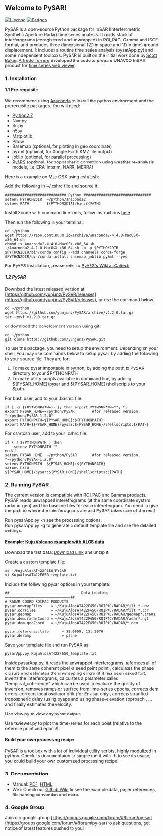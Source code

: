 ## Welcome to PySAR!   
   
[![License](http://img.shields.io/:license-mit-blue.svg)](https://github.com/yunjunz/PySAR)
[![Badges](http://img.shields.io/:badges-7/7-ff6799.svg)](https://github.com/yunjunz/PySAR)
       
PySAR is a open-source Python package for InSAR (Interferometric Synthetic Aperture Radar) time series analysis. It reads stack of interferograms (coregistered and unwrapped) in ROI_PAC, Gamma and ISCE format, and produces three dimensional (2D in space and 1D in time) ground displacement. It includes a routine time series analysis (pysarApp.py) and some independent toolboxs. PySAR is built on the initial work done by [Scott Baker](https://github.com/bakerunavco). [Alfredo Terrero](https://github.com/stackTom) developed the code to prepare UNAVCO InSAR product for [time series web viewer](http://insarmaps.miami.edu).      
   
### 1. Installation   

#### 1.1 Pre-requisite
We recommend using [Anaconda](https://www.anaconda.com/) to install the python environment and the prerequisite packages. You will need:   
- [Python2.7](https://www.anaconda.com/download/)
- Numpy
- Scipy
- h5py
- Matplotlib
- Pillow
- Basemap (optional, for plotting in geo coordinate)
- pykml (optional, for Google Earth KMZ file output)
- joblib (optional, for parallel processing)
- [PyAPS](http://earthdef.caltech.edu/projects/pyaps/wiki/Main) (optional, for tropospheric correction using weather re-analysis models, i.e. ERA-Interim, NARR, MERRA)

Here is a example on Mac OSX using csh/tcsh:   

Add the following in ~/.cshrc file and source it.   

    ############################ Python ############################### 
    setenv PYTHON2DIR  ~/python/anaconda2
    setenv PATH        ${PYTHON2DIR}/bin:${PATH}

Install Xcode with command line tools, follow instructions [here](https://github.com/yunjunz/macOS_Setup).

Then run the following in your terminal:   

    cd ~/python
    wget https://repo.continuum.io/archive/Anaconda2-4.4.0-MacOSX-x86_64.sh
    chmod +x Anaconda2-4.4.0-MacOSX-x86_64.sh
    ./Anaconda2-4.2.0-MacOSX-x86_64.sh -b -p $PYTHON2DIR
    $PYTHON2DIR/bin/conda config --add channels conda-forge
    $PYTHON2DIR/bin/conda install basemap joblib pykml --yes   
   
For PyAPS installation, please refer to [PyAPS's Wiki at Caltech](http://earthdef.caltech.edu/projects/pyaps/wiki/Main)


##### 1.2 PySAR   
Download the latest released version at [https://github.com/yunjunz/PySAR/releases](https://github.com/yunjunz/PySAR/releases), or use the command below.    
   
    cd ~/python
    wget https://github.com/yunjunz/PySAR/archive/v1.2.0.tar.gz
    tar -zxvf v1.2.0.tar.gz
   
or download the development version using git:   
   
    cd ~/python
    git clone https://github.com/yunjunz/PySAR.git
   
To use the package, you need to setup the environment. Depending on your shell, you may use commands below to setup pysar, by adding the following to your source file. They are for:   
1. To make pysar importable in python, by adding the path to PySAR directory to your $PYTHONPATH    
2. To make utility scripts available in command line, by adding ${PYSAR_HOME}/pysar and ${PYSAR_HOME}/shellscripts to your $path.   
   
For bash user, add to your .bashrc file:   

    if [ -z ${PYTHONPATH+x} ]; then export PYTHONPATH=""; fi
    export PYSAR_HOME=~/python/PySAR        #for released version, "~/python/PySAR-1.2.0"
    export PYTHONPATH=${PYSAR_HOME}:${PYTHONPATH}  
    export PATH=${PYSAR_HOME}/pysar:${PYSAR_HOME}/shellscripts:${PATH}   

For csh/tcsh user, add to your .cshrc file:   

    if ( ! $?PYTHONPATH ) then
        setenv PYTHONPATH ""
    endif
    setenv PYSAR_HOME  ~/python/PySAR       #for released version, "~/python/PySAR-1.2.0"
    setenv PYTHONPATH  ${PYSAR_HOME}:${PYTHONPATH}
    setenv PATH        ${PYSAR_HOME}/pysar:${PYSAR_HOME}/shellscripts:${PATH}
   
   
### 2. Running PySAR

The current version is compatible with ROI_PAC and Gamma products. PySAR reads unwrapped interefrograms (at the same coordinate system: radar or geo) and the baseline files for each interefrogram. You need to give the path to where the interferograms are and PySAR takes care of the rest!   

Run pysarApp.py -h see the processing options.   
Run pysarApp.py -g to generate a default template file and see the detailed settings.   

#### Example: [Kuju Volcano example with ALOS data](https://github.com/yunjunz/PySAR/wiki/Example)   

Download the test data: [Download Link](https://miami.app.box.com/v/pysar-demo-KujuAlosAT422F650) and unzip it.   

Create a custom template file:   

    cd ~/KujuAlosAT422F650/PYSAR
    vi KujuAlosAT422F650_template.txt
   
Include the following pysar options in your template:   

    ##———————————————————————————————— Data Loading ——————————————————————————————##
    # RADAR COORD ROIPAC PRODUCTS
    pysar.unwrapFiles    = ~/KujuAlosAT422F650/ROIPAC/RADAR/filt_*.unw
    pysar.corFiles       = ~/KujuAlosAT422F650/ROIPAC/RADAR/filt_*.cor
    pysar.geomap         = ~/KujuAlosAT422F650/ROIPAC/RADAR/geomap*.trans
    pysar.dem.radarCoord = ~/KujuAlosAT422F650/ROIPAC/RADAR/radar*.hgt
    pysar.dem.geoCoord   = ~/KujuAlosAT422F650/ROIPAC/RADAR/*.dem
    
    pysar.reference.lalo      = 33.0655, 131.2076
    pysar.deramp              = plane     
    
Save your template file and run PySAR as:   

    pysarApp.py KujuAlosAT422F650_template.txt

Inside pysarApp.py, it reads the unwrapped interferograms, refernces all of them to the same coherent pixel (a seed point point), calculates the phase closure and estimates the unwrapping errors (if it has been asked for), inverts the interferograms, calculates a parameter called "temporal_coherence" which can be used to evaluate the quality of inversion, removes ramps or surface from time-series epochs, corrects dem errors, corrects local oscilator drift (for Envisat only), corrects stratified tropospheric delay (using pyaps and using phase-elevation approach), ... and finally estimates the velocity.   

Use view.py to view any pysar output.   

Use tsviewer.py to plot the time-series for each point (relative to the refernce point and epoch!).    

#### Build your own processing recipe   

PySAR is a toolbox with a lot of individual utility scripts, highly modulized in python. Check its documentaion or simple run it with -h to see its usage, you could build your own customized processing recipe!

   
### 3. Documentation
   
- Manual: [PDF](https://github.com/yunjunz/PySAR/blob/master/docs/Manual-1.2.0_201708.pdf), [HTML](https://github.com/yunjunz/PySAR/blob/master/docs/Manual-1.2.0_201708.html.zip)
- Wiki: Check our [Github Wiki](https://github.com/yunjunz/PySAR/wiki) to see the example data, paper references, file naming convention and more.
   
### 4. Google Group

Join our google group [https://groups.google.com/forum/#!forum/py-sar](https://groups.google.com/forum/#!forum/py-sar) to ask questions, get notice of latest features pushed to you!
